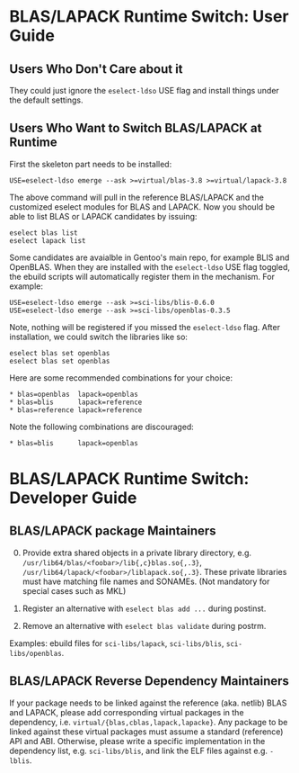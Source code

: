 BLAS/LAPACK Runtime Switch: User Guide
======================================

## Users Who Don't Care about it

They could just ignore the `eselect-ldso` USE flag and install things under the default settings.

## Users Who Want to Switch BLAS/LAPACK at Runtime

First the skeleton part needs to be installed:

```
USE=eselect-ldso emerge --ask >=virtual/blas-3.8 >=virtual/lapack-3.8
```

The above command will pull in the reference BLAS/LAPACK and the customized
eselect modules for BLAS and LAPACK. Now you should be able to list BLAS
or LAPACK candidates by issuing:

```
eselect blas list
eselect lapack list
```

Some candidates are avaialble in Gentoo's main repo, for example BLIS and
OpenBLAS. When they are installed with the `eselect-ldso` USE flag toggled,
the ebuild scripts will automatically register them in the mechanism. For
example:

```
USE=eselect-ldso emerge --ask >=sci-libs/blis-0.6.0
USE=eselect-ldso emerge --ask >=sci-libs/openblas-0.3.5
```

Note, nothing will be registered if you missed the `eselect-ldso` flag.
After installation, we could switch the libraries like so:

```
eselect blas set openblas
eselect blas set openblas
```

Here are some recommended combinations for your choice:

```
* blas=openblas  lapack=openblas
* blas=blis      lapack=reference
* blas=reference lapack=reference
```

Note the following combinations are discouraged:

```
* blas=blis      lapack=openblas
```

BLAS/LAPACK Runtime Switch: Developer Guide
===========================================

## BLAS/LAPACK package Maintainers

0. Provide extra shared objects in a private library directory, e.g.
`/usr/lib64/blas/<foobar>/lib{,c}blas.so{,.3}`,
`/usr/lib64/lapack/<foobar>/liblapack.so{,.3}`. These private libraries must
have matching file names and SONAMEs. (Not mandatory for special cases such as
MKL)

1. Register an alternative with `eselect blas add ...` during postinst.

2. Remove an alternative with `eselect blas validate` during postrm.

Examples: ebuild files for `sci-libs/lapack`, `sci-libs/blis`, `sci-libs/openblas`.

## BLAS/LAPACK Reverse Dependency Maintainers

If your package needs to be linked against the reference (aka. netlib) BLAS
and LAPACK, please add corresponding virtual packages in the dependency, i.e.
`virtual/{blas,cblas,lapack,lapacke}`. Any package to be linked against
these virtual packages must assume a standard (reference) API and ABI.
Otherwise, please write a specific implementation in the dependency list,
e.g. `sci-libs/blis`, and link the ELF files against e.g. `-lblis`.
